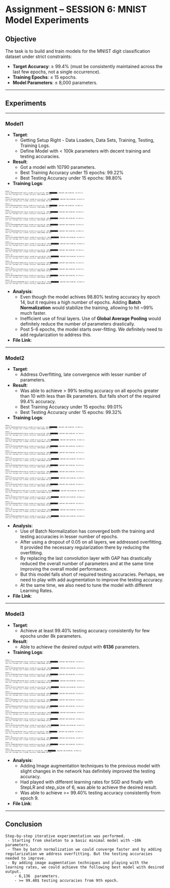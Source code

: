 # Assignment – SESSION 6: MNIST Model Experiments

## Objective

The task is to build and train models for the MNIST digit classification dataset under strict constraints:

 - **Target Accuracy**: ≥ 99.4% (must be consistently maintained across the last few epochs, not a single occurrence).
 - **Training Epochs**: ≤ 15 epochs.
 - **Model Parameters**: ≤ 8,000 parameters.


---
## Experiments
---
### Model1
 - **Target**:
    - Getting Setup Right - Data Loaders, Data Sets, Training, Testing, Training Logs. 
    - Define Model with < 100k parameters with decent training and testing accuracies.
 - **Result**:
    - Got a model with 10790 parameters.
    - Best Training Accuracy under 15 epochs: 99.22%
    - Best Testing Accuracy under 15 epochs: 98.80%
 - **Training Logs**:
<pre style="font-size:4px;">
EPOCH: 0
Loss=0.3600336015224457 Batch_id=468 Accuracy=33.99: 100%|██████████| 469/469 [00:13<00:00, 34.37it/s]
Test set: Average loss: 0.3240, Accuracy: 9017/10000 (90.17%)

EPOCH: 1
Loss=0.026120617985725403 Batch_id=468 Accuracy=94.45: 100%|██████████| 469/469 [00:13<00:00, 34.67it/s]
Test set: Average loss: 0.1066, Accuracy: 9676/10000 (96.76%)

EPOCH: 2
Loss=0.0994456335902214 Batch_id=468 Accuracy=97.01: 100%|██████████| 469/469 [00:13<00:00, 34.09it/s]
Test set: Average loss: 0.0789, Accuracy: 9736/10000 (97.36%)

EPOCH: 3
Loss=0.13692565262317657 Batch_id=468 Accuracy=97.76: 100%|██████████| 469/469 [00:13<00:00, 34.59it/s]
Test set: Average loss: 0.0677, Accuracy: 9774/10000 (97.74%)

EPOCH: 4
Loss=0.07584532350301743 Batch_id=468 Accuracy=98.08: 100%|██████████| 469/469 [00:14<00:00, 33.28it/s]
Test set: Average loss: 0.0532, Accuracy: 9817/10000 (98.17%)

EPOCH: 5
Loss=0.03837588056921959 Batch_id=468 Accuracy=98.38: 100%|██████████| 469/469 [00:13<00:00, 34.32it/s]
Test set: Average loss: 0.0492, Accuracy: 9848/10000 (98.48%)

EPOCH: 6
Loss=0.04064289480447769 Batch_id=468 Accuracy=98.52: 100%|██████████| 469/469 [00:13<00:00, 34.09it/s]
Test set: Average loss: 0.0575, Accuracy: 9820/10000 (98.20%)

EPOCH: 7
Loss=0.013719498179852962 Batch_id=468 Accuracy=98.75: 100%|██████████| 469/469 [00:13<00:00, 34.52it/s]
Test set: Average loss: 0.0512, Accuracy: 9847/10000 (98.47%)

EPOCH: 8
Loss=0.020614534616470337 Batch_id=468 Accuracy=98.79: 100%|██████████| 469/469 [00:13<00:00, 33.80it/s]
Test set: Average loss: 0.0477, Accuracy: 9844/10000 (98.44%)

EPOCH: 9
Loss=0.08759859949350357 Batch_id=468 Accuracy=98.84: 100%|██████████| 469/469 [00:13<00:00, 34.25it/s]
Test set: Average loss: 0.0484, Accuracy: 9859/10000 (98.59%)

EPOCH: 10
Loss=0.007742138113826513 Batch_id=468 Accuracy=98.90: 100%|██████████| 469/469 [00:13<00:00, 34.51it/s]
Test set: Average loss: 0.0450, Accuracy: 9865/10000 (98.65%)

EPOCH: 11
Loss=0.05451782047748566 Batch_id=468 Accuracy=99.02: 100%|██████████| 469/469 [00:13<00:00, 34.15it/s]
Test set: Average loss: 0.0448, Accuracy: 9854/10000 (98.54%)

EPOCH: 12
Loss=0.01963711716234684 Batch_id=468 Accuracy=99.10: 100%|██████████| 469/469 [00:13<00:00, 34.01it/s]
Test set: Average loss: 0.0416, Accuracy: 9868/10000 (98.68%)

EPOCH: 13
Loss=0.06757549941539764 Batch_id=468 Accuracy=99.11: 100%|██████████| 469/469 [00:14<00:00, 32.77it/s]
Test set: Average loss: 0.0443, Accuracy: 9870/10000 (98.70%)

EPOCH: 14
Loss=0.026263413950800896 Batch_id=468 Accuracy=99.22: 100%|██████████| 469/469 [00:13<00:00, 34.48it/s]
Test set: Average loss: 0.0413, Accuracy: 9880/10000 (98.80%)
</pre>
 - **Analysis**:
    - Even though the model achives 98.80% testing accuracy by epoch 14, but it requires a high number of epochs. Adding **Batch Normalization** would stabilize the training, allowing to hit ~99% much faster.
    - Inefficient use of final layers. Use of **Global Average Pooling** would definitely reduce the number of parameters drastically.
    - Post 5-6 epochs, the model starts over-fitting. We definitely need to add regularization to address this.
 - **File Link**:

---
### Model2
 - **Target**:
    - Address Overfitting, late convergence with lesser number of parameters.
 - **Result**:
    - Was able to achieve > 99% testing accuracy on all epochs greater than 10 with less than 8k parameters. But falls short of the required 99.4% accuracy.
    - Best Training Accuracy under 15 epochs: 99.01%
    - Best Testing Accuracy under 15 epochs: 99.32%
 - **Training Logs**:
<pre style="font-size:4px;">
EPOCH: 0
Loss=0.1843942403793335 Batch_id=468 Accuracy=77.96: 100%|██████████| 469/469 [00:13<00:00, 35.48it/s]
Test set: Average loss: 0.1667, Accuracy: 9637/10000 (96.37%)

EPOCH: 1
Loss=0.06241855025291443 Batch_id=468 Accuracy=97.09: 100%|██████████| 469/469 [00:13<00:00, 34.74it/s]
Test set: Average loss: 0.0713, Accuracy: 9819/10000 (98.19%)

EPOCH: 2
Loss=0.023404819890856743 Batch_id=468 Accuracy=97.79: 100%|██████████| 469/469 [00:14<00:00, 32.84it/s]
Test set: Average loss: 0.0568, Accuracy: 9852/10000 (98.52%)

EPOCH: 3
Loss=0.05270249769091606 Batch_id=468 Accuracy=98.15: 100%|██████████| 469/469 [00:13<00:00, 35.80it/s]
Test set: Average loss: 0.0440, Accuracy: 9879/10000 (98.79%)

EPOCH: 4
Loss=0.03701097145676613 Batch_id=468 Accuracy=98.36: 100%|██████████| 469/469 [00:13<00:00, 35.71it/s]
Test set: Average loss: 0.0420, Accuracy: 9878/10000 (98.78%)

EPOCH: 5
Loss=0.027281438931822777 Batch_id=468 Accuracy=98.58: 100%|██████████| 469/469 [00:13<00:00, 35.39it/s]
Test set: Average loss: 0.0399, Accuracy: 9889/10000 (98.89%)

EPOCH: 6
Loss=0.02308700419962406 Batch_id=468 Accuracy=98.58: 100%|██████████| 469/469 [00:12<00:00, 36.57it/s]
Test set: Average loss: 0.0333, Accuracy: 9902/10000 (99.02%)

EPOCH: 7
Loss=0.04752656817436218 Batch_id=468 Accuracy=98.67: 100%|██████████| 469/469 [00:13<00:00, 35.57it/s]
Test set: Average loss: 0.0328, Accuracy: 9893/10000 (98.93%)

EPOCH: 8
Loss=0.011922412551939487 Batch_id=468 Accuracy=98.77: 100%|██████████| 469/469 [00:13<00:00, 34.48it/s]
Test set: Average loss: 0.0304, Accuracy: 9911/10000 (99.11%)

EPOCH: 9
Loss=0.05148118734359741 Batch_id=468 Accuracy=98.80: 100%|██████████| 469/469 [00:13<00:00, 35.56it/s]
Test set: Average loss: 0.0345, Accuracy: 9897/10000 (98.97%)

EPOCH: 10
Loss=0.0063825552351772785 Batch_id=468 Accuracy=98.80: 100%|██████████| 469/469 [00:12<00:00, 36.29it/s]
Test set: Average loss: 0.0267, Accuracy: 9932/10000 (99.32%)

EPOCH: 11
Loss=0.021838247776031494 Batch_id=468 Accuracy=98.97: 100%|██████████| 469/469 [00:13<00:00, 35.56it/s]
Test set: Average loss: 0.0288, Accuracy: 9909/10000 (99.09%)

EPOCH: 12
Loss=0.03239915519952774 Batch_id=468 Accuracy=98.97: 100%|██████████| 469/469 [00:12<00:00, 36.33it/s]
Test set: Average loss: 0.0287, Accuracy: 9908/10000 (99.08%)

EPOCH: 13
Loss=0.017107730731368065 Batch_id=468 Accuracy=98.99: 100%|██████████| 469/469 [00:13<00:00, 35.34it/s]
Test set: Average loss: 0.0268, Accuracy: 9917/10000 (99.17%)

EPOCH: 14
Loss=0.016882238909602165 Batch_id=468 Accuracy=99.01: 100%|██████████| 469/469 [00:13<00:00, 35.49it/s]
Test set: Average loss: 0.0255, Accuracy: 9910/10000 (99.10%)
</pre>

 - **Analysis**:
    - Use of Batch Normalization has converged both the training and testing accuracies in lesser number of epochs.
    - After using a dropout of 0.05 on all layers, we addressed overfitting. It provided the necessary regularization there by reducing the overfitting.
    - By replacing the last convolution layer with GAP has drastically reduced the overall number of parameters and at the same time improving the overall model performance.
    - But this model falls short of required testing accuracies. Perhaps, we need to play with add augmentation to improve the testing accuracy.
    - At the same time, we also need to tune the model with different Learning Rates.
 - **File Link**:

---
### Model3
 - **Target**:
    - Achieve at least 99.40% testing accuracy consistently for few epochs under 8k parameters.
 - **Result**:
    - Able to achieve the desired output with **6136** parameters.
 - **Training Logs**:
<pre style="font-size:4px;">
EPOCH: 0
Loss=0.12491422891616821 Batch_id=468 Accuracy=86.49: 100%|██████████| 469/469 [00:24<00:00, 19.35it/s]
Test set: Average loss: 0.0656, Accuracy: 9808/10000 (98.08%)

EPOCH: 1
Loss=0.026768239215016365 Batch_id=468 Accuracy=96.90: 100%|██████████| 469/469 [00:24<00:00, 18.81it/s]
Test set: Average loss: 0.0450, Accuracy: 9859/10000 (98.59%)

EPOCH: 2
Loss=0.15286700427532196 Batch_id=468 Accuracy=97.59: 100%|██████████| 469/469 [00:26<00:00, 17.71it/s]
Test set: Average loss: 0.0308, Accuracy: 9896/10000 (98.96%)

EPOCH: 3
Loss=0.029769212007522583 Batch_id=468 Accuracy=97.77: 100%|██████████| 469/469 [00:25<00:00, 18.67it/s]
Test set: Average loss: 0.0323, Accuracy: 9896/10000 (98.96%)

EPOCH: 4
Loss=0.022351177409291267 Batch_id=468 Accuracy=97.86: 100%|██████████| 469/469 [00:24<00:00, 19.03it/s]
Test set: Average loss: 0.0269, Accuracy: 9923/10000 (99.23%)

EPOCH: 5
Loss=0.04780856892466545 Batch_id=468 Accuracy=98.08: 100%|██████████| 469/469 [00:23<00:00, 19.55it/s]
Test set: Average loss: 0.0278, Accuracy: 9924/10000 (99.24%)

EPOCH: 6
Loss=0.04058980941772461 Batch_id=468 Accuracy=98.38: 100%|██████████| 469/469 [00:24<00:00, 18.94it/s]
Test set: Average loss: 0.0210, Accuracy: 9937/10000 (99.37%)

EPOCH: 7
Loss=0.01003444753587246 Batch_id=468 Accuracy=98.43: 100%|██████████| 469/469 [00:24<00:00, 19.21it/s]
Test set: Average loss: 0.0207, Accuracy: 9937/10000 (99.37%)

EPOCH: 8
Loss=0.020389266312122345 Batch_id=468 Accuracy=98.53: 100%|██████████| 469/469 [00:24<00:00, 19.01it/s]
Test set: Average loss: 0.0197, Accuracy: 9941/10000 (99.41%)

EPOCH: 9
Loss=0.08403483033180237 Batch_id=468 Accuracy=98.55: 100%|██████████| 469/469 [00:24<00:00, 19.05it/s]
Test set: Average loss: 0.0188, Accuracy: 9943/10000 (99.43%)

EPOCH: 10
Loss=0.013831782154738903 Batch_id=468 Accuracy=98.56: 100%|██████████| 469/469 [00:24<00:00, 18.87it/s]
Test set: Average loss: 0.0188, Accuracy: 9942/10000 (99.42%)

EPOCH: 11
Loss=0.0744112879037857 Batch_id=468 Accuracy=98.54: 100%|██████████| 469/469 [00:24<00:00, 19.28it/s]
Test set: Average loss: 0.0189, Accuracy: 9940/10000 (99.40%)

EPOCH: 12
Loss=0.10935012251138687 Batch_id=468 Accuracy=98.56: 100%|██████████| 469/469 [00:25<00:00, 18.69it/s]
Test set: Average loss: 0.0185, Accuracy: 9942/10000 (99.42%)

EPOCH: 13
Loss=0.12498316913843155 Batch_id=468 Accuracy=98.56: 100%|██████████| 469/469 [00:24<00:00, 18.95it/s]
Test set: Average loss: 0.0184, Accuracy: 9940/10000 (99.40%)

EPOCH: 14
Loss=0.03961181640625 Batch_id=468 Accuracy=98.60: 100%|██████████| 469/469 [00:24<00:00, 18.99it/s]
Test set: Average loss: 0.0190, Accuracy: 9940/10000 (99.40%)
</pre>
 - **Analysis**:
    - Adding Image augmentation techniques to the previous model with slight changes in the network has definitely improved the testing accuracy.
    - Had played with different learning rates for SGD and finally with StepLR and step_size of 6, was able to achieve the desired result.
    - Was able to achieve >= 99.40% testing accuracy consistently from epoch 9.
 - **File Link**:

---

## Conclusion

```
Step-by-step iterative experimentation was performed.
 - Starting from skeleton to a basic minimal model with ~10k parameters.
 - Then by batch normalization we could converge faster and by adding regularization we address overfitting. But the testing accuracies needed to improve.
 - By adding image augmentation techniques and playing with the learning rates, we could achieve the following best model with desired output.
    - 6,136  parameters.
    - >= 99.40$ testing accuracies from 9th epoch. 
```